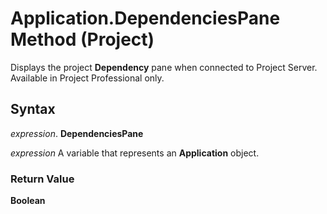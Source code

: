 
# Application.DependenciesPane Method (Project)

Displays the project  **Dependency** pane when connected to Project Server. Available in Project Professional only.


## Syntax

 _expression_. **DependenciesPane**

 _expression_ A variable that represents an **Application** object.


### Return Value

 **Boolean**

